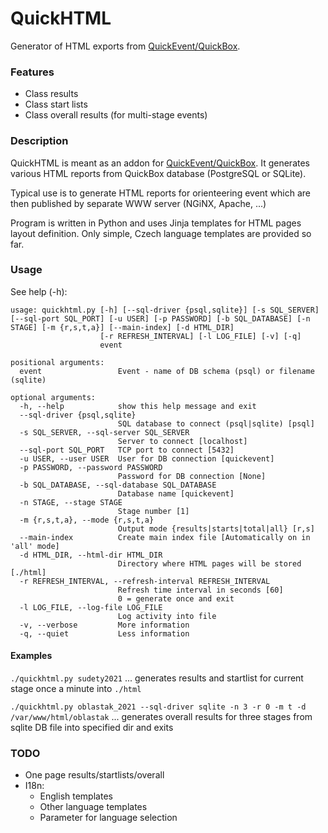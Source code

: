 # QuickHTML

Generator of HTML exports from [QuickEvent/QuickBox](/Quick-Event/quickbox).

### Features

  * Class results
  * Class start lists
  * Class overall results (for multi-stage events)

### Description

QuickHTML is meant as an addon for [QuickEvent/QuickBox](/Quick-Event/quickbox). It generates various HTML reports
from QuickBox database (PostgreSQL or SQLite).

Typical use is to generate HTML reports for orienteering event which are then published by separate WWW server
(NGiNX, Apache, ...)

Program is written in Python and uses Jinja templates for HTML pages layout definition. Only simple, Czech language
templates are provided so far.

### Usage

See help (-h):
```
usage: quickhtml.py [-h] [--sql-driver {psql,sqlite}] [-s SQL_SERVER] [--sql-port SQL_PORT] [-u USER] [-p PASSWORD] [-b SQL_DATABASE] [-n STAGE] [-m {r,s,t,a}] [--main-index] [-d HTML_DIR]
                    [-r REFRESH_INTERVAL] [-l LOG_FILE] [-v] [-q]
                    event

positional arguments:
  event                 Event - name of DB schema (psql) or filename (sqlite)

optional arguments:
  -h, --help            show this help message and exit
  --sql-driver {psql,sqlite}
                        SQL database to connect (psql|sqlite) [psql]
  -s SQL_SERVER, --sql-server SQL_SERVER
                        Server to connect [localhost]
  --sql-port SQL_PORT   TCP port to connect [5432]
  -u USER, --user USER  User for DB connection [quickevent]
  -p PASSWORD, --password PASSWORD
                        Password for DB connection [None]
  -b SQL_DATABASE, --sql-database SQL_DATABASE
                        Database name [quickevent]
  -n STAGE, --stage STAGE
                        Stage number [1]
  -m {r,s,t,a}, --mode {r,s,t,a}
                        Output mode {results|starts|total|all} [r,s]
  --main-index          Create main index file [Automatically on in 'all' mode]
  -d HTML_DIR, --html-dir HTML_DIR
                        Directory where HTML pages will be stored [./html]
  -r REFRESH_INTERVAL, --refresh-interval REFRESH_INTERVAL
                        Refresh time interval in seconds [60]
                        0 = generate once and exit
  -l LOG_FILE, --log-file LOG_FILE
                        Log activity into file
  -v, --verbose         More information
  -q, --quiet           Less information
```

#### Examples

`./quickhtml.py sudety2021` ... generates results and startlist for current stage once a minute into `./html`

`./quickhtml.py oblastak_2021 --sql-driver sqlite -n 3 -r 0 -m t -d /var/www/html/oblastak` ... generates overall results for three stages from sqlite DB file into specified dir and exits

### TODO

  * One page results/startlists/overall
  * I18n:
    * English templates
    * Other language templates
    * Parameter for language selection

